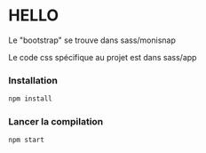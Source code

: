 # HELLO

Le "bootstrap" se trouve dans sass/monisnap

Le code css spécifique au projet est dans sass/app


### Installation

```sh
npm install
```

### Lancer la compilation

```sh
npm start
```



